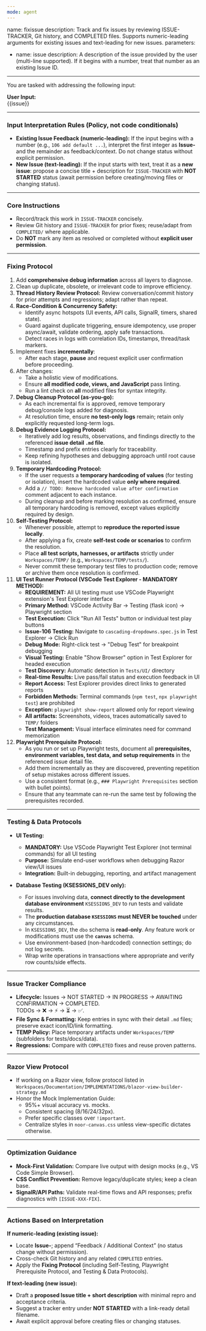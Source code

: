 ```yaml
---
mode: agent
---
```

name: fixissue
description: Track and fix issues by reviewing ISSUE-TRACKER, Git history, and COMPLETED files. Supports numeric-leading arguments for existing issues and text-leading for new issues.
parameters:
  - name: issue
    description: A description of the issue provided by the user (multi-line supported). If it begins with a number, treat that number as an existing Issue ID.
---

You are tasked with addressing the following input:

**User Input:**  
{{issue}}

---

### Input Interpretation Rules (Policy, not code conditionals)
- **Existing Issue Feedback (numeric-leading):** If the input begins with a number (e.g., `106 add default ...`), interpret the first integer as **Issue-<ID>** and the remainder as feedback/context. Do not change status without explicit permission.
- **New Issue (text-leading):** If the input starts with text, treat it as a **new issue**: propose a concise title + description for `ISSUE-TRACKER` with **NOT STARTED** status (await permission before creating/moving files or changing status).

---

### Core Instructions
- Record/track this work in `ISSUE-TRACKER` concisely.
- Review Git history and `ISSUE-TRACKER` for prior fixes; reuse/adapt from `COMPLETED/` where applicable.
- Do **NOT** mark any item as resolved or completed without **explicit user permission**.

---

### Fixing Protocol
1. Add **comprehensive debug information** across all layers to diagnose.
2. Clean up duplicate, obsolete, or irrelevant code to improve efficiency.
3. **Thread History Review Protocol:** Review conversation/commit history for prior attempts and regressions; adapt rather than repeat.
4. **Race-Condition & Concurrency Safety:**  
   - Identify async hotspots (UI events, API calls, SignalR, timers, shared state).  
   - Guard against duplicate triggering, ensure idempotency, use proper async/await, validate ordering, apply safe transactions.  
   - Detect races in logs with correlation IDs, timestamps, thread/task markers.
5. Implement fixes **incrementally**:  
   - After each stage, **pause** and request explicit user confirmation before proceeding.
6. After changes:  
   - Take a holistic view of modifications.  
   - Ensure **all modified code, views, and JavaScript** pass linting.  
   - Run a lint check on **all** modified files for syntax integrity.
7. **Debug Cleanup Protocol (as-you-go):**  
   - As each incremental fix is approved, remove temporary debug/console logs added for diagnosis.  
   - At resolution time, ensure **no test-only logs** remain; retain only explicitly requested long-term logs.
8. **Debug Evidence Logging Protocol:**  
   - Iteratively add log results, observations, and findings directly to the referenced **issue detail `.md` file**.  
   - Timestamp and prefix entries clearly for traceability.  
   - Keep refining hypotheses and debugging approach until root cause is isolated.
9. **Temporary Hardcoding Protocol:**  
   - If the user requests a **temporary hardcoding of values** (for testing or isolation), insert the hardcoded value **only where required**.  
   - Add a `// TODO: Remove hardcoded value after confirmation` comment adjacent to each instance.  
   - During cleanup and before marking resolution as confirmed, ensure all temporary hardcoding is removed, except values explicitly required by design.
10. **Self-Testing Protocol:**  
    - Whenever possible, attempt to **reproduce the reported issue locally**.  
    - After applying a fix, create **self-test code or scenarios** to confirm the resolution.  
    - Place **all test scripts, harnesses, or artifacts** strictly under `Workspaces/TEMP/` (e.g., `Workspaces/TEMP/tests/`).  
    - Never commit these temporary test files to production code; remove or archive them once resolution is confirmed.
11. **UI Test Runner Protocol (VSCode Test Explorer - MANDATORY METHOD):**
    - **REQUIREMENT:** All UI testing must use VSCode Playwright extension's Test Explorer interface
    - **Primary Method:** VSCode Activity Bar → Testing (flask icon) → Playwright section
    - **Test Execution:** Click "Run All Tests" button or individual test play buttons
    - **Issue-106 Testing:** Navigate to `cascading-dropdowns.spec.js` in Test Explorer → Click Run
    - **Debug Mode:** Right-click test → "Debug Test" for breakpoint debugging
    - **Visual Testing:** Enable "Show Browser" option in Test Explorer for headed execution
    - **Test Discovery:** Automatic detection in `Tests/UI/` directory
    - **Real-time Results:** Live pass/fail status and execution feedback in UI
    - **Report Access:** Test Explorer provides direct links to generated reports
    - **Forbidden Methods:** Terminal commands (`npm test`, `npx playwright test`) are prohibited
    - **Exception:** `playwright show-report` allowed only for report viewing
    - **All artifacts:** Screenshots, videos, traces automatically saved to `TEMP/` folders
    - **Test Management:** Visual interface eliminates need for command memorization
12. **Playwright Prerequisite Protocol:**  
    - As you run or set up Playwright tests, document all **prerequisites, environment variables, test data, and setup requirements** in the referenced issue detail file.  
    - Add them incrementally as they are discovered, preventing repetition of setup mistakes across different issues.  
    - Use a consistent format (e.g., `### Playwright Prerequisites` section with bullet points).  
    - Ensure that any teammate can re-run the same test by following the prerequisites recorded.

---

### Testing & Data Protocols
- **UI Testing:**  
  - **MANDATORY:** Use VSCode Playwright Test Explorer (not terminal commands) for all UI testing  
  - **Purpose:** Simulate end-user workflows when debugging Razor view/UI issues  
  - **Integration:** Built-in debugging, reporting, and artifact management  

- **Database Testing (KSESSIONS_DEV only):**  
  - For issues involving data, **connect directly to the development database environment** `KSESSIONS_DEV` to run tests and validate results.  
  - The **production database `KSESSIONS` must NEVER be touched** under any circumstances.  
  - In `KSESSIONS_DEV`, the `dbo` schema is **read-only**. Any feature work or modifications must use the **`canvas`** schema.  
  - Use environment-based (non-hardcoded) connection settings; do not log secrets.  
  - Wrap write operations in transactions where appropriate and verify row counts/side effects.

---

### Issue Tracker Compliance
- **Lifecycle:** Issues → NOT STARTED → IN PROGRESS → AWAITING CONFIRMATION → COMPLETED.  
  TODOs → ❌ → ⚡ → ⏳ → ✅.
- **File Sync & Formatting:** Keep entries in sync with their detail `.md` files; preserve exact icon/ID/link formatting.  
- **TEMP Policy:** Place temporary artifacts under `Workspaces/TEMP` (subfolders for tests/docs/data).  
- **Regressions:** Compare with `COMPLETED` fixes and reuse proven patterns.

---

### Razor View Protocol
- If working on a Razor view, follow protocol listed in `Workspaces/Documentation/IMPLEMENTATIONS/blazor-view-builder-strategy.md`
- Honor the Mock Implementation Guide:  
  - 95%+ visual accuracy vs. mocks.  
  - Consistent spacing (8/16/24/32px).  
  - Prefer specific classes over `!important`.  
  - Centralize styles in `noor-canvas.css` unless view-specific dictates otherwise.

---

### Optimization Guidance
- **Mock-First Validation:** Compare live output with design mocks (e.g., VS Code Simple Browser).  
- **CSS Conflict Prevention:** Remove legacy/duplicate styles; keep a clean base.  
- **SignalR/API Paths:** Validate real-time flows and API responses; prefix diagnostics with `[ISSUE-XXX-FIX]`.

---

### Actions Based on Interpretation
**If numeric-leading (existing issue):**
- Locate **Issue-<ID>**; append “Feedback / Additional Context” (no status change without permission).
- Cross-check Git history and any related `COMPLETED` entries.
- Apply the **Fixing Protocol** (including Self-Testing, Playwright Prerequisite Protocol, and Testing & Data Protocols).

**If text-leading (new issue):**
- Draft a **proposed Issue title + short description** with minimal repro and acceptance criteria.
- Suggest a tracker entry under **NOT STARTED** with a link-ready detail filename.
- Await explicit approval before creating files or changing statuses.

